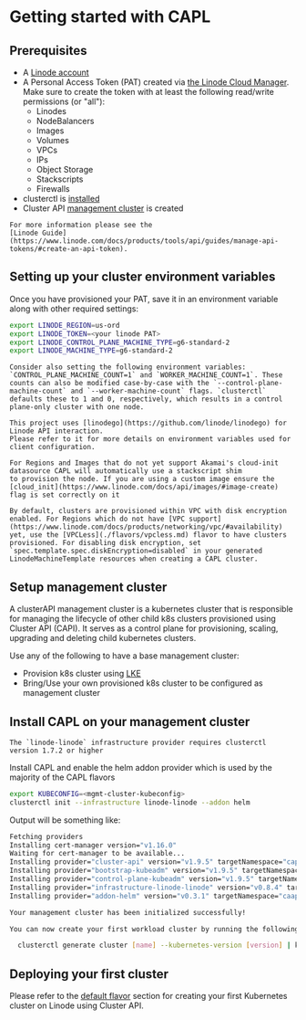 # Getting started with CAPL

## Prerequisites

- A [Linode account](https://linode.com/)
- A Personal Access Token (PAT) created via [the Linode Cloud Manager](https://cloud.linode.com/profile/tokens).
Make sure to create the token with at least the following read/write permissions (or "all"):
  - Linodes
  - NodeBalancers
  - Images
  - Volumes
  - VPCs
  - IPs
  - Object Storage
  - Stackscripts
  - Firewalls
- clusterctl is [installed](https://cluster-api.sigs.k8s.io/user/quick-start#installation)
- Cluster API [management cluster](https://cluster-api.sigs.k8s.io/user/quick-start#install-andor-configure-a-kubernetes-cluster) is created
```admonish question title=""
For more information please see the
[Linode Guide](https://www.linode.com/docs/products/tools/api/guides/manage-api-tokens/#create-an-api-token).
```

## Setting up your cluster environment variables

Once you have provisioned your PAT, save it in an environment variable along with other required settings:
```bash
export LINODE_REGION=us-ord
export LINODE_TOKEN=<your linode PAT>
export LINODE_CONTROL_PLANE_MACHINE_TYPE=g6-standard-2
export LINODE_MACHINE_TYPE=g6-standard-2
```

```admonish info
Consider also setting the following environment variables: `CONTROL_PLANE_MACHINE_COUNT=1` and `WORKER_MACHINE_COUNT=1`. These counts can also be modified case-by-case with the `--control-plane-machine-count` and `--worker-machine-count` flags. `clusterctl` defaults these to 1 and 0, respectively, which results in a control plane-only cluster with one node.
```

```admonish info
This project uses [linodego](https://github.com/linode/linodego) for Linode API interaction. 
Please refer to it for more details on environment variables used for client configuration.
```

```admonish warning
For Regions and Images that do not yet support Akamai's cloud-init datasource CAPL will automatically use a stackscript shim
to provision the node. If you are using a custom image ensure the [cloud_init](https://www.linode.com/docs/api/images/#image-create) flag is set correctly on it
```
~~~admonish warning
By default, clusters are provisioned within VPC with disk encryption enabled. For Regions which do not have [VPC support](https://www.linode.com/docs/products/networking/vpc/#availability) yet, use the [VPCLess](./flavors/vpcless.md) flavor to have clusters provisioned. For disabling disk encryption, set `spec.template.spec.diskEncryption=disabled` in your generated LinodeMachineTemplate resources when creating a CAPL cluster.
~~~

## Setup management cluster
A clusterAPI management cluster is a kubernetes cluster that is responsible for managing the lifecycle of other child k8s clusters provisioned using Cluster API (CAPI). It serves as a control plane for provisioning, scaling, upgrading and deleting child kubernetes clusters.

Use any of the following to have a base management cluster:
- Provision k8s cluster using [LKE](https://techdocs.akamai.com/cloud-computing/docs/getting-started-with-lke-linode-kubernetes-engine)
- Bring/Use your own provisioned k8s cluster to be configured as management cluster

## Install CAPL on your management cluster
```admonish warning
The `linode-linode` infrastructure provider requires clusterctl version 1.7.2 or higher
```
Install CAPL and enable the helm addon provider which is used by the majority of the CAPL flavors

```bash
export KUBECONFIG=<mgmt-cluster-kubeconfig>
clusterctl init --infrastructure linode-linode --addon helm
```

Output will be something like:
```bash
Fetching providers
Installing cert-manager version="v1.16.0"
Waiting for cert-manager to be available...
Installing provider="cluster-api" version="v1.9.5" targetNamespace="capi-system"
Installing provider="bootstrap-kubeadm" version="v1.9.5" targetNamespace="capi-kubeadm-bootstrap-system"
Installing provider="control-plane-kubeadm" version="v1.9.5" targetNamespace="capi-kubeadm-control-plane-system"
Installing provider="infrastructure-linode-linode" version="v0.8.4" targetNamespace="capl-system"
Installing provider="addon-helm" version="v0.3.1" targetNamespace="caaph-system"

Your management cluster has been initialized successfully!

You can now create your first workload cluster by running the following:

  clusterctl generate cluster [name] --kubernetes-version [version] | kubectl apply -f -
```

## Deploying your first cluster

Please refer to the [default flavor](../topics/flavors/default.md) section for creating your first Kubernetes cluster on Linode using Cluster API. 
